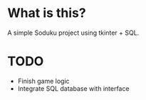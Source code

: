 # What is this?

A simple Soduku project using tkinter + SQL.

# TODO
- Finish game logic
- Integrate SQL database with interface
